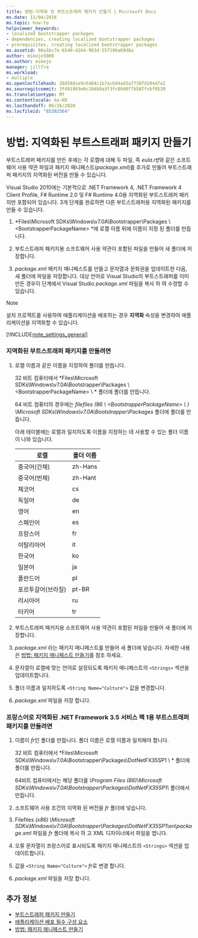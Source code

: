 ```yaml
---
title: 방법-지역화 된 부트스트래퍼 패키지 만들기 | Microsoft Docs
ms.date: 11/04/2016
ms.topic: how-to
helpviewer_keywords:
- localized bootstrapper packages
- dependencies, creating localized bootstrapper packages
- prerequisites, creating localized bootstrapper packages
ms.assetid: 66a1bc7e-6540-4164-963d-557196a69d8a
author: mikejo5000
ms.author: mikejo
manager: jillfra
ms.workload:
- multiple
ms.openlocfilehash: 26858dce9c6484c1b7acb94ad2a7f38fd20447a2
ms.sourcegitcommit: 3f491903e0c10db9a3f3fc0940f7b587fcbf9530
ms.translationtype: MT
ms.contentlocale: ko-KR
ms.lasthandoff: 06/26/2020
ms.locfileid: "85382564"
---
```

# <a name="how-to-create-a-localized-bootstrapper-package"></a>방법: 지역화된 부트스트래퍼 패키지 만들기
부트스트래퍼 패키지를 만든 후에는 각 로캘에 대해 두 파일, 즉 *eula.rtf*와 같은 소프트웨어 사용 약관 파일과 패키지 매니페스트(*package.xml*)를 추가로 만들어 부트스트래퍼 패키지의 지역화된 버전을 만들 수 있습니다.

 Visual Studio 2010에는 기본적으로 .NET Framework 4, .NET Framework 4 Client Profile, F# Runtime 2.0 및 F# Runtime 4.0용 지역화된 부트스트래퍼 패키지만 포함되어 있습니다. 3개 단계를 완료하면 다른 부트스트래퍼용 지역화된 패키지를 만들 수 있습니다.

1. *Files\Microsoft SDKs\Windows\v7.0A\Bootstrapper\Packages \\ \<BootstrapperPackageName> *에 로캘 이름 뒤에 이름이 지정 된 폴더를 만듭니다.

2. 부트스트래퍼 패키지용 소프트웨어 사용 약관이 포함된 파일을 만들어 새 폴더에 저장합니다.

3. *package.xml* 패키지 매니페스트를 만들고 문자열과 문화권을 업데이트한 다음, 새 폴더에 파일을 저장합니다. 대상 언어로 Visual Studio의 부트스트래퍼를 이미 만든 경우이 단계에서 Visual Studio *package.xml* 파일을 복사 하 여 수정할 수 있습니다.

> [!NOTE]
> 설치 프로젝트를 사용하여 애플리케이션을 배포하는 경우 **지역화** 속성을 변경하여 애플리케이션을 지역화할 수 있습니다.

 [!INCLUDE[note_settings_general](../data-tools/includes/note_settings_general_md.md)]

### <a name="to-create-a-localized-bootstrapper-package"></a>지역화된 부트스트래퍼 패키지를 만들려면

1. 로캘 이름과 같은 이름을 지정하여 폴더를 만듭니다.

     32 비트 컴퓨터에서 *Files\Microsoft SDKs\Windows\v7.0A\Bootstrapper\Packages \\ \<BootstrapperPackageName> \\ * 폴더에 폴더를 만듭니다.

     64 비트 컴퓨터의 경우에는 *filefiles (86 \\ \<BootstrapperPackageName> \\ ) \Microsoft SDKs\Windows\v7.0A\Bootstrapper\Packages* 폴더에 폴더를 만듭니다.

     아래 테이블에는 로캘과 일치하도록 이름을 지정하는 데 사용할 수 있는 폴더 이름이 나와 있습니다.

    |로캘|폴더 이름|
    |------------|-----------------|
    |중국어(간체)|zh-Hans|
    |중국어(번체)|zh-Hant|
    |체코어|cs|
    |독일어|de|
    |영어|en|
    |스페인어|es|
    |프랑스어|fr|
    |이탈리아어|it|
    |한국어|ko|
    |일본어|ja|
    |폴란드어|pl|
    |포르투갈어(브라질)|pt-BR|
    |러시아어|ru|
    |터키어|tr|

2. 부트스트래퍼 패키지용 소프트웨어 사용 약관이 포함된 파일을 만들어 새 폴더에 저장합니다.

3. *package.xml* 라는 패키지 매니페스트를 만들어 새 폴더에 넣습니다. 자세한 내용은 [방법: 패키지 매니페스트 만들기](../deployment/how-to-create-a-package-manifest.md)를 참조 하세요.

4. 문자열이 로캘에 맞는 언어로 설정되도록 패키지 매니페스트의 `<Strings>` 섹션을 업데이트합니다.

5. 폴더 이름과 일치하도록 `<String Name="Culture">` 값을 변경합니다.

6. *package.xml* 파일을 저장 합니다.

### <a name="to-create-a-bootstrapper-package-for-net-framework-35-service-pack-1-localized-in-french"></a>프랑스어로 지역화된 .NET Framework 3.5 서비스 팩 1용 부트스트래퍼 패키지를 만들려면

1. 이름이 *fr*인 폴더를 만듭니다. 폴더 이름은 로캘 이름과 일치해야 합니다.

     32 비트 컴퓨터에서 *Files\Microsoft SDKs\Windows\v7.0A\Bootstrapper\Packages\DotNetFX35SP1 \\ * 폴더에 폴더를 만듭니다.

     64비트 컴퓨터에서는 해당 폴더를 *\Program Files (86)\Microsoft SDKs\Windows\v7.0A\Bootstrapper\Packages\DotNetFX35SP1\\* 폴더에서 만듭니다.

2. 소프트웨어 사용 조건의 지역화 된 버전을 *fr* 폴더에 넣습니다.

3. Filefiles *(x86) \Microsoft SDKs\Windows\v7.0A\Bootstrapper\Packages\DotNetFX35SP1\en\package.xml* 파일을 *fr* 폴더에 복사 하 고 XML 디자이너에서 파일을 엽니다.

4. 오류 문자열이 프랑스어로 표시되도록 패키지 매니페스트의 `<Strings>` 섹션을 업데이트합니다.

5. 값을 `<String Name="Culture">` *fr*로 변경 합니다.

6. *package.xml* 파일을 저장 합니다.

## <a name="see-also"></a>추가 정보
- [부트스트래퍼 패키지 만들기](../deployment/creating-bootstrapper-packages.md)
- [애플리케이션 배포 필수 구성 요소](../deployment/application-deployment-prerequisites.md)
- [방법: 패키지 매니페스트 만들기](../deployment/how-to-create-a-package-manifest.md)
